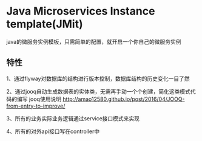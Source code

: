 # Java Microservices Instance template(JMit)
java的微服务实例模板，只需简单的配置，就开启一个你自己的微服务实例


## 特性
1、通过flyway对数据库的结构进行版本控制，数据库结构的历史变化一目了然

2、通过jooq自动生成数据表的实体类，无需再手动一个个创建，简化这类模式代码的编写
jooq使用说明 http://amao12580.github.io/post/2016/04/JOOQ-from-entry-to-improve/

3、所有的业务实际业务逻辑通过service接口模式来实现

4、所有的对外api接口写在controller中
